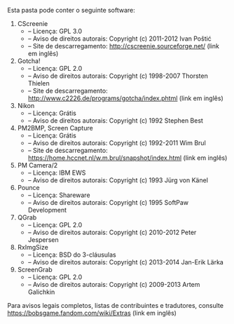 ﻿Esta pasta pode conter o seguinte software:

1. CScreenie
   - – Licença: GPL 3.0
   - – Aviso de direitos autorais: Copyright (c) 2011-2012 Ivan Poštić
   - – Site de descarregamento: http://cscreenie.sourceforge.net/ (link em inglês)
2. Gotcha!
   - – Licença: GPL 2.0
   - – Aviso de direitos autorais: Copyright (c) 1998-2007 Thorsten Thielen
   - – Site de descarregamento: http://www.c2226.de/programs/gotcha/index.phtml (link em inglês)
3. Nikon
   - – Licença: Grátis
   - – Aviso de direitos autorais: Copyright (c) 1992 Stephen Best
4. PM2BMP, Screen Capture
   - – Licença: Grátis
   - – Aviso de direitos autorais: Copyright (c) 1992-2011 Wim Brul
   - – Site de descarregamento: https://home.hccnet.nl/w.m.brul/snapshot/index.html (link em inglês)
5. PM Camera/2
   - – Licença: IBM EWS
   - – Aviso de direitos autorais: Copyright (c) 1993 Jürg von Känel
6. Pounce
   - – Licença: Shareware
   - – Aviso de direitos autorais: Copyright (c) 1995 SoftPaw Development
7. QGrab
   - – Licença: GPL 2.0
   - – Aviso de direitos autorais: Copyright (c) 2010-2012 Peter Jespersen
8. RxImgSize
   - – Licença: BSD do 3-cláusulas
   - – Aviso de direitos autorais: Copyright (c) 2013-2014 Jan-Erik Lärka
9. ScreenGrab
   - – Licença: GPL 2.0
   - – Aviso de direitos autorais: Copyright (c) 2009-2013 Artem Galichkin

Para avisos legais completos, listas de contribuintes e tradutores, consulte https://bobsgame.fandom.com/wiki/Extras (link em inglês)
